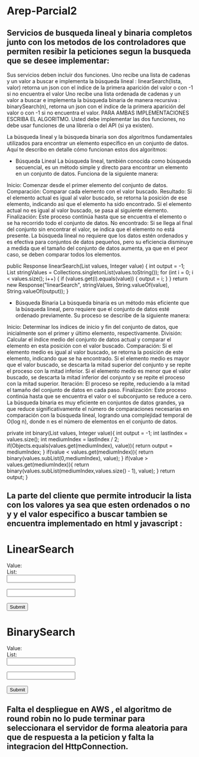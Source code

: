 # Arep-Parcial2
## Servicios de busqueda lineal y binaria completos junto con los metodos de los controladores que permiten resibir la peticiones segun la busqueda que se desee implementar:
Sus servicios  deben incluir dos funciones. 
Uno recibe una lista de cadenas y un valor a buscar e implementa la búsqueda lineal :  linearSearch(lista, valor) retorna un json con el índice de la primera aparición del valor o con -1 si no encuentra el valor
Uno recibe una lista ordenada de cadenas y un valor a buscar e implementa la búsqueda binaria de manera recursiva : binarySearch(n), retorna un json con el índice de la primera aparición del valor o con -1 si no encuentra el valor.
PARA AMBAS IMPLEMENTACIONES ESCRIBA EL ALGORITMO. Usted debe implementar las dos funciones, no debe usar funciones de una librería o del API (si ya existen).

La búsqueda lineal y la búsqueda binaria son dos algoritmos fundamentales utilizados para encontrar un elemento específico en un conjunto de datos. Aquí te describo en detalle cómo funcionan estos dos algoritmos:

- Búsqueda Lineal
La búsqueda lineal, también conocida como búsqueda secuencial, es un método simple y directo para encontrar un elemento en un conjunto de datos. Funciona de la siguiente manera:

Inicio: Comenzar desde el primer elemento del conjunto de datos.
Comparación: Comparar cada elemento con el valor buscado.
Resultado:
Si el elemento actual es igual al valor buscado, se retorna la posición de ese elemento, indicando así que el elemento ha sido encontrado.
Si el elemento actual no es igual al valor buscado, se pasa al siguiente elemento.
Finalización: Este proceso continúa hasta que se encuentra el elemento o se ha recorrido todo el conjunto de datos.
No encontrado: Si se llega al final del conjunto sin encontrar el valor, se indica que el elemento no está presente.
La búsqueda lineal no requiere que los datos estén ordenados y es efectiva para conjuntos de datos pequeños, pero su eficiencia disminuye a medida que el tamaño del conjunto de datos aumenta, ya que en el peor caso, se deben comparar todos los elementos.

 public Response linearSearch(List<Integer> values, Integer value) {
        int output = -1;
        List<String> stringValues = Collections.singletonList(values.toString());
        for (int i = 0; i < values.size(); i++) {
            if (values.get(i).equals(value)) {
                output = i;
            }
        }
        return new Response("linearSearch", stringValues, String.valueOf(value), String.valueOf(output));
    }

- Búsqueda Binaria
La búsqueda binaria es un método más eficiente que la búsqueda lineal, pero requiere que el conjunto de datos esté ordenado previamente. Su proceso se describe de la siguiente manera:

Inicio: Determinar los índices de inicio y fin del conjunto de datos, que inicialmente son el primer y último elemento, respectivamente.
División: Calcular el índice medio del conjunto de datos actual y comparar el elemento en esta posición con el valor buscado.
Comparación:
Si el elemento medio es igual al valor buscado, se retorna la posición de este elemento, indicando que se ha encontrado.
Si el elemento medio es mayor que el valor buscado, se descarta la mitad superior del conjunto y se repite el proceso con la mitad inferior.
Si el elemento medio es menor que el valor buscado, se descarta la mitad inferior del conjunto y se repite el proceso con la mitad superior.
Iteración: El proceso se repite, reduciendo a la mitad el tamaño del conjunto de datos en cada paso.
Finalización: Este proceso continúa hasta que se encuentra el valor o el subconjunto se reduce a cero.
La búsqueda binaria es muy eficiente en conjuntos de datos grandes, ya que reduce significativamente el número de comparaciones necesarias en comparación con la búsqueda lineal, logrando una complejidad temporal de O(log n), donde n es el número de elementos en el conjunto de datos.

private int binary(List<Integer> values, Integer value){
        int output = -1;
        int lastIndex = values.size();
        int mediumIndex = lastIndex / 2;
        if(Objects.equals(values.get(mediumIndex), value)){
            return output = mediumIndex;
        }
        if(value < values.get(mediumIndex)){
            return binary(values.subList(0,mediumIndex), value);
        }
        if(value > values.get(mediumIndex)){
            return binary(values.subList(mediumIndex,values.size() - 1), value);
        }
        return output;
    }
## La parte del cliente que permite introducir la lista con los valores ya sea que esten ordenados o no y y el valor especifico a buscar tambien se encuentra implementado en html y javascript :
<!DOCTYPE html>
<html>
<head>
    <title>Form Example</title>
    <meta charset="UTF-8">
    <meta name="viewport" content="width=device-width, initial-scale=1.0">
</head>
<body>
<h1>LinearSearch</h1>
<form>
    <label for="value">Value:</label><br>
    <label for="list">List:</label><br>
    <input type="text" id="value" name="value"><br><br>
    <input type="text" id="list" name="list"><br><br>
    <input type="button" value="Submit" onclick="loadGetMsg()">
</form>
<div id="getrespmsg"></div>

<script>
    function loadGetMsg() {
        let valueVar = document.getElementById("value").value;
        let listVar = document.getElementById("list").value;
        const xhttp = new XMLHttpRequest();
        xhttp.onload = function() {
            document.getElementById("getrespmsg").innerHTML =
            this.responseText;
        }
        xhttp.open("GET", "/linearSearch?list="+listVar+"&value="+valueVar);
        xhttp.send();
    }
</script>

<h1>BinarySearch</h1>
<form action="/">
    <label for="value">Value:</label><br>
    <label for="list">List:</label><br>
    <input type="text" id="valueBS" name="value"><br><br>
    <input type="text" id="listBS" name="list"><br><br>
    <input type="button" value="Submit" onclick="loadGetMsg()">
</form>
<div id="getrespmsgg"></div>

<script>
    function loadGetMsgg() {
        let valueVar = document.getElementById("valueBS").value;
        let listVar = document.getElementById("listBS").value;
        const xhttp = new XMLHttpRequest();
        xhttp.onload = function() {
            document.getElementById("getrespmsgg").innerHTML =
            this.responseText;
        }
        xhttp.open("GET", "/binarySearch?list="+listVar+"&value="+valueVar);
        xhttp.send();
    }
</script>
</body>
</html>

## Falta el despliegue en AWS , el algoritmo de round robin no lo pude terminar para seleccionara el servidor de forma aleatoria para que de respuesta a la peticion y falta la integracion del HttpConnection. 

